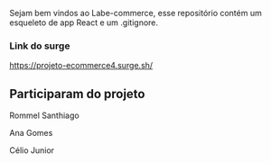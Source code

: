 Sejam bem vindos ao Labe-commerce, esse repositório contém um esqueleto de app React e um .gitignore.

### Link do surge

https://projeto-ecommerce4.surge.sh/

## Participaram do projeto

Rommel Santhiago

Ana Gomes

Célio Junior 
